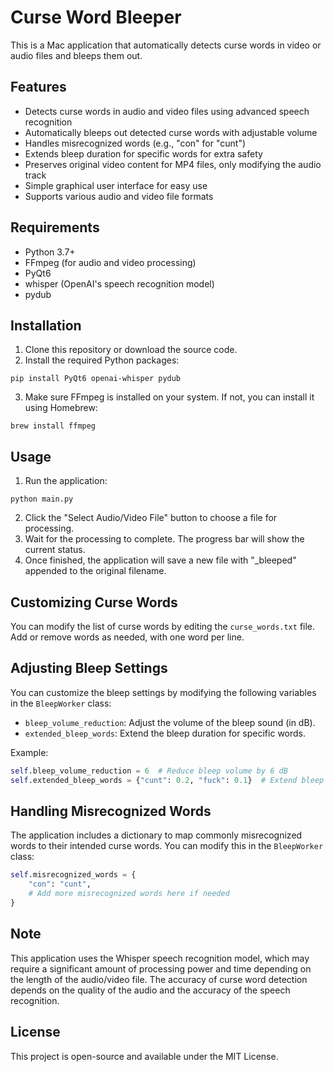 # Curse Word Bleeper

This is a Mac application that automatically detects curse words in video or audio files and bleeps them out.

## Features

- Detects curse words in audio and video files using advanced speech recognition
- Automatically bleeps out detected curse words with adjustable volume
- Handles misrecognized words (e.g., "con" for "cunt")
- Extends bleep duration for specific words for extra safety
- Preserves original video content for MP4 files, only modifying the audio track
- Simple graphical user interface for easy use
- Supports various audio and video file formats

## Requirements

- Python 3.7+
- FFmpeg (for audio and video processing)
- PyQt6
- whisper (OpenAI's speech recognition model)
- pydub

## Installation

1. Clone this repository or download the source code.
2. Install the required Python packages:

```
pip install PyQt6 openai-whisper pydub
```

3. Make sure FFmpeg is installed on your system. If not, you can install it using Homebrew:

```
brew install ffmpeg
```

## Usage

1. Run the application:

```
python main.py
```

2. Click the "Select Audio/Video File" button to choose a file for processing.
3. Wait for the processing to complete. The progress bar will show the current status.
4. Once finished, the application will save a new file with "_bleeped" appended to the original filename.

## Customizing Curse Words

You can modify the list of curse words by editing the `curse_words.txt` file. Add or remove words as needed, with one word per line.

## Adjusting Bleep Settings

You can customize the bleep settings by modifying the following variables in the `BleepWorker` class:

- `bleep_volume_reduction`: Adjust the volume of the bleep sound (in dB).
- `extended_bleep_words`: Extend the bleep duration for specific words.

Example:

```python
self.bleep_volume_reduction = 6  # Reduce bleep volume by 6 dB
self.extended_bleep_words = {"cunt": 0.2, "fuck": 0.1}  # Extend bleep by 0.2s for "cunt" and 0.1s for "fuck"
```

## Handling Misrecognized Words

The application includes a dictionary to map commonly misrecognized words to their intended curse words. You can modify this in the `BleepWorker` class:

```python
self.misrecognized_words = {
    "con": "cunt",
    # Add more misrecognized words here if needed
}
```

## Note

This application uses the Whisper speech recognition model, which may require a significant amount of processing power and time depending on the length of the audio/video file. The accuracy of curse word detection depends on the quality of the audio and the accuracy of the speech recognition.

## License

This project is open-source and available under the MIT License.
